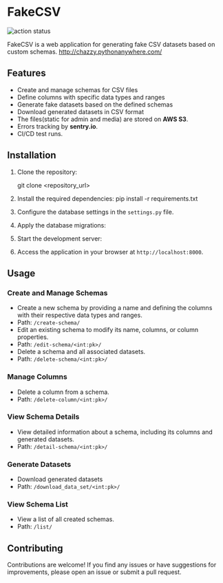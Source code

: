 # FakeCSV

![action status](https://github.com/ch4zzy/fake-data-csv/actions/workflows/django.yml/badge.svg)

FakeCSV is a web application for generating fake CSV datasets based on custom schemas.
http://chazzy.pythonanywhere.com/

## Features

- Create and manage schemas for CSV files
- Define columns with specific data types and ranges
- Generate fake datasets based on the defined schemas
- Download generated datasets in CSV format
- The files(static for admin and media) are stored on **AWS S3**.
- Errors tracking by **sentry.io**.
- CI/CD test runs.

## Installation

1. Clone the repository:

   
   git clone <repository_url>

2. Install the required dependencies:
    pip install -r requirements.txt

3. Configure the database settings in the `settings.py` file.

4. Apply the database migrations:

5. Start the development server:

6. Access the application in your browser at `http://localhost:8000`.

## Usage

### Create and Manage Schemas

- Create a new schema by providing a name and defining the columns with their respective data types and ranges.
- Path: `/create-schema/`
- Edit an existing schema to modify its name, columns, or column properties.
- Path: `/edit-schema/<int:pk>/`
- Delete a schema and all associated datasets.
- Path: `/delete-schema/<int:pk>/`

### Manage Columns

- Delete a column from a schema.
- Path: `/delete-column/<int:pk>/`

### View Schema Details

- View detailed information about a schema, including its columns and generated datasets.
- Path: `/detail-schema/<int:pk>/`

### Generate Datasets

- Download generated datasets
- Path: `/download_data_set/<int:pk>/`
### View Schema List

- View a list of all created schemas.
- Path: `/list/`

## Contributing

Contributions are welcome! If you find any issues or have suggestions for improvements, please open an issue or submit a pull request.
